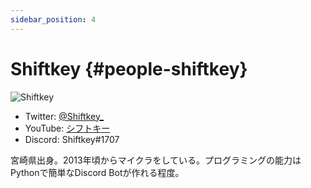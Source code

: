 ```yaml
---
sidebar_position: 4
---
```


# Shiftkey {#people-shiftkey}

![Shiftkey](https://pbs.twimg.com/profile_images/1248539196198813697/i4xzEi7T_400x400.jpg)

- Twitter: [@Shiftkey_](https://twitter.com/Shiftkey_ "Twitterアカウント")
- YouTube: [シフトキー](https://youtube.com/channel/UC3cbM0SYtLbAMjNdhokvNbQ "YouTubeアカウント")
- Discord: Shiftkey#1707

宮崎県出身。2013年頃からマイクラをしている。プログラミングの能力はPythonで簡単なDiscord Botが作れる程度。
